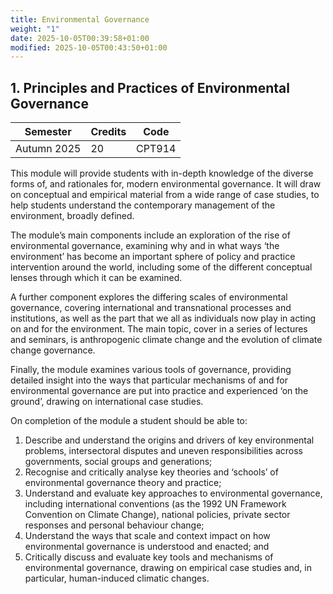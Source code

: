 ```yaml
---
title: Environmental Governance
weight: "1"
date: 2025-10-05T00:39:58+01:00
modified: 2025-10-05T00:43:50+01:00
---
```

## 1. Principles and Practices of Environmental Governance
| Semester    | Credits | Code   |
| ----------- | ------- | ------ |
| Autumn 2025 | 20      | CPT914 |

This module will provide students with in-depth knowledge of the diverse forms of, and rationales for, modern environmental governance. It will draw on conceptual and empirical material from a wide range of case studies, to help students understand the contemporary management of the environment, broadly defined.

The module’s main components include an exploration of the rise of environmental governance, examining why and in what ways ‘the environment’ has become an important sphere of policy and practice intervention around the world, including some of the different conceptual lenses through which it can be examined.

A further component explores the differing scales of environmental governance, covering international and transnational processes and institutions, as well as the part that we all as individuals now play in acting on and for the environment. The main topic, cover in a series of lectures and seminars, is anthropogenic climate change and the evolution of climate change governance.

Finally, the module examines various tools of governance, providing detailed insight into the ways that particular mechanisms of and for environmental governance are put into practice and experienced ‘on the ground’, drawing on international case studies.

On completion of the module a student should be able to:
1. Describe and understand the origins and drivers of key environmental problems, intersectoral disputes and uneven responsibilities across governments, social groups and generations;
2. Recognise and critically analyse key theories and ‘schools’ of environmental governance theory and practice;
3. Understand and evaluate key approaches to environmental governance, including international conventions (as the 1992 UN Framework Convention on Climate Change), national policies, private sector responses and personal behaviour change;
4. Understand the ways that scale and context impact on how environmental governance is understood and enacted; and
5. Critically discuss and evaluate key tools and mechanisms of environmental governance, drawing on empirical case studies and, in particular, human-induced climatic changes.